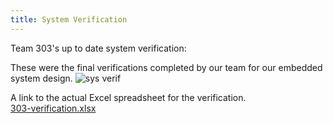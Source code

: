 ```yaml
---
title: System Verification
---
```


Team 303's up to date system verification:

These were the final verifications completed by our team for our embedded system design.
![sys verif](https://github.com/user-attachments/assets/48a703fc-8086-4da9-90b8-59c30a9d5549)

A link to the actual Excel spreadsheet for the verification. <br />
[303-verification.xlsx](https://github.com/user-attachments/files/18054759/303-verification.1.xlsx)
